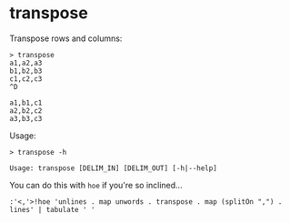 # transpose

Transpose rows and columns:

    > transpose
    a1,a2,a3
    b1,b2,b3
    c1,c2,c3
    ^D

    a1,b1,c1
    a2,b2,c2
    a3,b3,c3

Usage:

    > transpose -h

    Usage: transpose [DELIM_IN] [DELIM_OUT] [-h|--help]


You can do this with `hoe` if you're so inclined...

    :'<,'>!hoe 'unlines . map unwords . transpose . map (splitOn ",") . lines' | tabulate ' '
